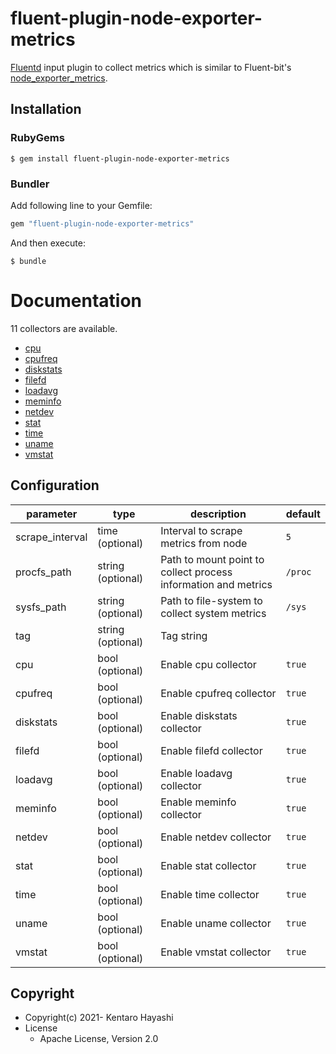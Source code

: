 # fluent-plugin-node-exporter-metrics

[Fluentd](https://fluentd.org/) input plugin to collect metrics which is similar to Fluent-bit's [node_exporter_metrics](https://docs.fluentbit.io/manual/pipeline/inputs/node-exporter-metrics).

## Installation

### RubyGems

```
$ gem install fluent-plugin-node-exporter-metrics
```

### Bundler

Add following line to your Gemfile:

```ruby
gem "fluent-plugin-node-exporter-metrics"
```

And then execute:

```
$ bundle
```

# Documentation

11 collectors are available.

* [cpu](docs/cpu.md)
* [cpufreq](docs/cpufreq.md)
* [diskstats](docs/diskstats.md)
* [filefd](docs/filefd.md)
* [loadavg](docs/loadavg.md)
* [meminfo](docs/meminfo.md)
* [netdev](docs/netdev.md)
* [stat](docs/stat.md)
* [time](docs/time.md)
* [uname](docs/uname.md)
* [vmstat](docs/vmstat.md)

## Configuration

| parameter       | type              | description                                                    | default |
|-----------------|-------------------|----------------------------------------------------------------|---------|
| scrape_interval | time (optional)   | Interval to scrape metrics from node                           | `5`     |
| procfs_path     | string (optional) | Path to mount point to collect process information and metrics | `/proc` |
| sysfs_path      | string (optional) | Path to file-system to collect system metrics                  | `/sys`  |
| tag             | string (optional) | Tag string                                                     |         |
| cpu             | bool (optional)   | Enable cpu collector                                           | `true`  |
| cpufreq         | bool (optional)   | Enable cpufreq collector                                       | `true`  |
| diskstats       | bool (optional)   | Enable diskstats collector                                     | `true`  |
| filefd          | bool (optional)   | Enable filefd collector                                        | `true`  |
| loadavg         | bool (optional)   | Enable loadavg collector                                       | `true`  |
| meminfo         | bool (optional)   | Enable meminfo collector                                       | `true`  |
| netdev          | bool (optional)   | Enable netdev collector                                        | `true`  |
| stat            | bool (optional)   | Enable stat collector                                          | `true`  |
| time            | bool (optional)   | Enable time collector                                          | `true`  |
| uname           | bool (optional)   | Enable uname collector                                         | `true`  |
| vmstat          | bool (optional)   | Enable vmstat collector                                        | `true`  |


## Copyright

* Copyright(c) 2021- Kentaro Hayashi
* License
  * Apache License, Version 2.0
